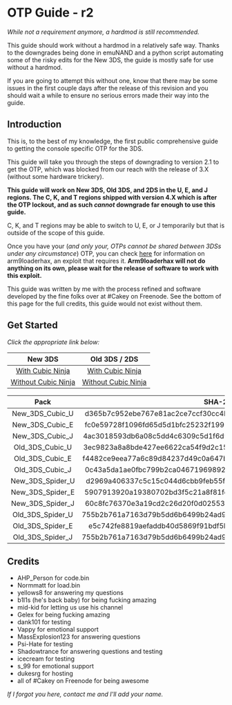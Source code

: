 # OTP Guide - r2

*While not a requirement anymore, a hardmod is still recommended.*

This guide should work without a hardmod in a relatively safe way. Thanks to the downgrades being done in emuNAND and a python script automating some of the risky edits for the New 3DS, the guide is mostly safe for use without a hardmod.

If you are going to attempt this without one, know that there may be some issues in the first couple days after the release of this revision and you should wait a while to ensure no serious errors made their way into the guide.

## Introduction

This is, to the best of my knowledge, the first public comprehensive guide to getting the console specific OTP for the 3DS.

This guide will take you through the steps of downgrading to version 2.1 to get the OTP, which was blocked from our reach with the release of 3.X (without some hardware trickery).

**This guide will work on New 3DS, Old 3DS, and 2DS in the U, E, and J regions. The C, K, and T regions shipped with version 4.X which is after the OTP lockout, and as such *cannot* downgrade far enough to use this guide.**

C, K, and T regions may be able to switch to U, E, or J temporarily but that is outside of the scope of this guide.

Once you have your (*and only your, OTPs cannot be shared between 3DSs under any circumstance*) OTP, you can check [here](https://github.com/delebile/arm9loaderhax) for information on arm9loaderhax, an exploit that requires it. **Arm9loaderhax will not do anything on its own, please wait for the release of software to work with this exploit.**

This guide was written by me with the process refined and software developed by the fine folks over at #Cakey on Freenode. See the bottom of this page for the full credits, this guide would not exist without them.

## Get Started

*Click the appropriate link below:*

New 3DS | Old 3DS / 2DS
:---: | :---:
[With Cubic Ninja](https://github.com/Plailect/OTP/blob/master/New_3DS_Cubic.md) | [With Cubic Ninja](https://github.com/Plailect/OTP/blob/master/Old_3DS_Cubic.md)
[Without Cubic Ninja](https://github.com/Plailect/OTP/blob/master/New_3DS_Spider.md) | [Without Cubic Ninja](https://github.com/Plailect/OTP/blob/master/Old_3DS_Spider.md)

Pack | SHA-256
:---: | :---:
New_3DS_Cubic_U | d365b7c952ebe767e81ac2ce7ccf30cc4b0442c28b0871b8a03657f7deb3af13
New_3DS_Cubic_E | fc0e59728f1096fd65d5d1bfc25232f1993154c4916e8a9a26232e30a1718812
New_3DS_Cubic_J | 4ac3018593db6a08c5dd4c6309c5d1f6d95a7fe64d4f447e8956980543691577
Old_3DS_Cubic_U | 3ec9823a8a8bde427ee6622ca54f9d2c15abc7975eb45925ade3b7ca74d9504b
Old_3DS_Cubic_E | f4482ce9eea77a6c89d84237d49c0a647b12961e07d4d77f037a87bbb9121612
Old_3DS_Cubic_J | 0c43a5da1ae0fbc799b2ca0467196989251b7d9f489236efb5802b7fead72c07
New_3DS_Spider_U | d2969a406337c5c15c044d6cbb9feb55fa54b169a282f6b331b4afcf1052a298
New_3DS_Spider_E | 5907913920a19380702bd3f5c21a8f81fe4906ae4186a3268cb865e7fcb835ec
New_3DS_Spider_J | 60c8fc76370e3a19cd2c26d20f0d02553c57635bd748c4f2b51fdf79d43d3644
Old_3DS_Spider_U | 755b2b761a7163d79b5dd6b6499b24ad9137d447a6c8719dacd68799a24bfa68
Old_3DS_Spider_E | e5c742fe8819aefaddb40d5869f91bdf5ba7c4b4e1dc09a2a0f1a1982aaafe78
Old_3DS_Spider_J | 755b2b761a7163d79b5dd6b6499b24ad9137d447a6c8719dacd68799a24bfa68


## Credits

+ AHP_Person for code.bin
+ Normmatt for load.bin
+ yellows8 for answering my questions
+ b1l1s (he's back baby) for being fucking amazing
+ mid-kid for letting us use his channel
+ Gelex for being fucking amazing
+ dank101 for testing
+ Vappy for emotional support
+ MassExplosion123 for answering questions
+ Psi-Hate for testing
+ Shadowtrance for answering questions and testing
+ icecream for testing
+ s_99 for emotional support
+ dukesrg for hosting
+ all of #Cakey on Freenode for being awesome

*If I forgot you here, contact me and I'll add your name.*
